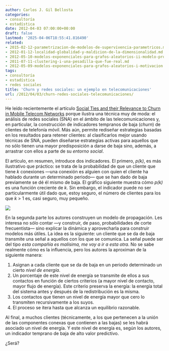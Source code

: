```yaml
---
author: Carlos J. Gil Bellosta
categories:
- consultoría
- estadística
date: 2012-04-03 07:00:00+00:00
draft: false
lastmod: '2025-04-06T18:55:41.816490'
related:
- 2015-02-12-parametrizacion-de-modelos-de-supervivencia-parametricos.md
- 2012-01-12-localidad-globalidad-y-maldicion-de-la-dimensionalidad.md
- 2012-05-10-modelos-exponenciales-para-grafos-aleatorios-ii-modelo-probabilistico.md
- 2011-07-11-clustering-i-una-pesadilla-que-fue-real.md
- 2012-05-09-modelos-exponenciales-para-grafos-aleatorios-i-motivacion.md
tags:
- consultoría
- estadística
- redes sociales
title: 'Churn y redes sociales: un ejemplo en telecomunicaciones'
url: /2012/04/03/churn-redes-sociales-telecomunicaciones/
---
```


He leído recientemente el artículo [Social Ties and their Relevance to Churn in Mobile
Telecom Networks](http://people.cs.umass.edu/~rahul/SocialTiesEDBT2008.pdf) porque ilustra una técnica muy de moda: el análisis de redes sociales (SNA) en el ámbito de las telecomunicaciones y, en particular, la construcción de indicadores tempranos de baja (_churn_) de clientes de telefonía móvil. Más aún, permite rediseñar estrategias basadas en los resultados para retener clientes: al clasificarlos mejor usando técnicas de SNA, pueden diseñarse estrategias activas para aquellos que no sólo tienen una mayor predisposición a darse de baja sino, además, a arrastrar con ellos a parte de su _entorno social_.

El artículo, en resumen, introduce dos indicadores. El primero, _p(k)_, es más ilustrativo que práctico: se trata de la probabilidad de que un cliente que tiene _k_ conexiones —una conexión es alguien con quien el cliente ha hablado durante un determinado periodo— que se han dado de baja previamente se dé él mismo de baja. El gráfico siguiente muestra cómo _p(k)_ es una función creciente de _k_. Sin embargo, el indicador puede no ser particularmente útil dado que, estoy seguro, el número de clientes para los que _k_ > 1 es, casi seguro, muy pequeño.

[![](/wp-uploads/2012/04/bajas_segun_vecinos.png#center)
](/wp-uploads/2012/04/bajas_segun_vecinos.png#center)

En la segunda parte los autores construyen un modelo de propagación. Les interesa no sólo contar —y construir, de paso, probabilidades de corte frecuentista— sino explicar la dinámica y aprovecharla para construir modelos más útiles. La idea es la siguiente: un cliente que se da de baja transmite una señal a aquellos con los que se comunica. La señal puede ser del tipo _esta compañía es malísima, me voy a ir a esta otra_. No se sabe realmente cómo es la influencia, pero los autores la aproximan de la siguiente manera:

1. Asignan a cada cliente que se da de baja en un periodo determinado un cierto _nivel de energía_.
2. Un porcentaje de este nivel de energía se transmite de ellos a sus contactos en función de ciertos criterios (a mayor nivel de contacto, mayor flujo de energía). Este criterio preserva la energía: la energía total del sistema antes y después de la redistribución es la misma.
3. Los contactos que tienen un nivel de energía mayor que cero lo transmiten recursivamente a los suyos.
4. El proceso se itera hasta que alcanza un equilibrio razonable.

Al final, a muchos clientes (técnicamente, a los que pertenecen a la unión de las componentes conexas que contienen a las bajas) se les habrá asociado un nivel de energía. Y este nivel de energía es, según los autores, un indicador temprano de baja de alto valor predictivo.

¿Será?